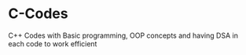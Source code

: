# C-Codes
C++ Codes with Basic programming, OOP concepts and having DSA in each code to work efficient 
